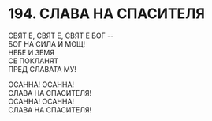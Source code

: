 # 194. СЛАВА НА СПАСИТЕЛЯ  
  
СВЯТ Е, СВЯТ Е, СВЯТ Е БОГ --  
БОГ НА СИЛА И МОЩ!  
НЕБЕ И ЗЕМЯ  
СЕ ПОКЛАНЯТ  
ПРЕД СЛАВАТА МУ!  
  
ОСАННА! ОСАННА!  
СЛАВА НА СПАСИТЕЛЯ!  
ОСАННА! ОСАННА!  
СЛАВА НА СПАСИТЕЛЯ!  

